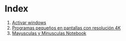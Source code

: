 <!-- TITLE: Windows -->
<!-- SUBTITLE: Lista de soluciones para windows -->

# Index
1. <a href="http://192.168.1.128/Windows/activar-windows"> Activar windows </a>
2. <a href="http://192.168.1.128/Windows/porgramas-pequenos-4k"> Programas pequeños en pantallas con resolución 4K </a>
3. <a href="http://192.168.1.128/windows/mayusculas-y-minusculas-notebook"> Mayusculas y Minusculas Notebook </a>